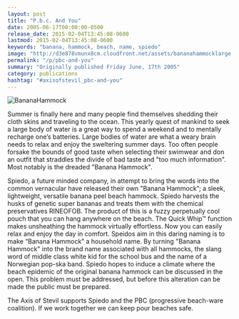 ```yaml
---
layout: post
title: "P.b.c. And You"
date: 2005-06-17T00:00:00-0500
release_date: 2015-02-04T13:45:08-0600
lastmod: 2015-02-04T13:45:08-0600
keywords: "banana, hammock, beach, name, spiedo"
image: "http://d3e878vmunx8cm.cloudfront.net/assets/bananahammocklarge.gif"
permalink: "/p/pbc-and-you"
summary: "Originally published Friday June, 17th 2005"
category: publications
hashtag: "#axisofstevil_pbc-and-you"
---
```


[id_1]: http://d3e878vmunx8cm.cloudfront.net/assets/bananahammocklarge.gif "BananaHammock"
![BananaHammock][id_1]

Summer is finally here and many people find themselves shedding their cloth skins and traveling to the ocean. This yearly quest of mankind to seek a large body of water is a great way to spend a weekend and to mentally recharge one’s batteries. Large bodies of water are what a weary brain needs to relax and enjoy the sweltering summer days. Too often people forsake the bounds of good taste when selecting their swimwear and don an outfit that straddles the divide of bad taste and "too much information". Most notably is the dreaded "Banana Hammock".

Spiedo, a future minded company, in attempt to bring the words into the common vernacular have released their own "Banana Hammock”; a sleek, lightweight, versatile banana peel beach hammock. Spiedo harvests the husks of genetic super bananas and treats them with the chemical preservatives RINEOFOB. The product of this is a fuzzy perpetually cool pouch that you can hang anywhere on the beach. The Quick Whip™ function makes unsheathing the hammock virtually effortless. Now you can easily relax and enjoy the day in comfort. Speidos aim in this daring naming is to make “Banana Hammock” a household name. By turning "Banana Hammock" into the brand name associated with all hammocks, the slang word of middle class white kid for the school bus and the name of a Norwegian pop-ska band. Spiedo hopes to induce a climate where the beach epidemic of the original banana hammock can be discussed in the open. This problem must be addressed, but before this alteration can be made the public must be prepared.

The Axis of Stevil supports Spiedo and the PBC (progressive beach-ware coalition). If we work together we can keep pour beaches safe.
